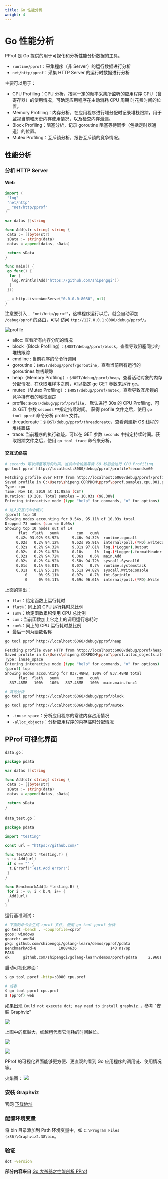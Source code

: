 ```yaml
---
title: Go 性能分析
weight: 4
---
```


# Go 性能分析

PProf 是 Go 提供的用于可视化和分析性能分析数据的工具。

- `runtime/pprof`：采集程序（非 Server）的运行数据进行分析
- `net/http/pprof`：采集 HTTP Server 的运行时数据进行分析

主要可以用于：

- CPU Profiling：CPU 分析，按照一定的频率采集所监听的应用程序 CPU（含寄存器）的使用情况，可确定应用程序在主动消耗 CPU 周期
时花费时间的位置。
- Memory Profiling：内存分析，在应用程序进行堆分配时记录堆栈跟踪，用于监视当前和历史内存使用情况，以及检查内存泄漏。
- Block Profiling：阻塞分析，记录 goroutine 阻塞等待同步（包括定时器通道）的位置。
- Mutex Profiling：互斥锁分析，报告互斥锁的竞争情况。

## 性能分析

### 分析 HTTP Server

#### Web

```go
import (
 "log"
 "net/http"
 _ "net/http/pprof"
)

var datas []string

func Add(str string) string {
 data := []byte(str)
 sData := string(data)
 datas = append(datas, sData)

 return sData
}

func main() {
 go func() {
  for {
   log.Println(Add("https://github.com/shipengqi"))
  }
 }()

 _ = http.ListenAndServe("0.0.0.0:8080", nil)
}
```

注意要引入 `_ "net/http/pprof"`，这样程序运行以后，就会自动添加 `/debug/pprof` 的路由，可以
访问 `ttp://127.0.0.1:8080/debug/pprof/`。

![profile](../imgs/profile1.png)

- alloc: 查看所有内存分配的情况
- block（Block Profiling）：`$HOST/debug/pprof/block`，查看导致阻塞同步的堆栈跟踪
- cmdline : 当前程序的命令行调用
- goroutine：`$HOST/debug/pprof/goroutine`，查看当前所有运行的 goroutines 堆栈跟踪
- heap（Memory Profiling）: `$HOST/debug/pprof/heap`，查看活动对象的内存分配情况，在获取堆样本之前，可以指定 gc GET 参数来运行 gc。
- mutex（Mutex Profiling）: `$HOST/debug/pprof/mutex`，查看导致互斥锁的竞争持有者的堆栈跟踪
- profile: `$HOST/debug/pprof/profile`， 默认进行 30s 的 CPU Profiling，可以 GET 参数 `seconds` 中指定持续时间。
获得 profile 文件之后，使用 `go tool pprof` 命令分析 profile 文件。
- threadcreate：`$HOST/debug/pprof/threadcreat`e，查看创建新 OS 线程的堆栈跟踪
- trace: 当前程序的执行轨迹。可以在 GET 参数 `seconds` 中指定持续时间。获取跟踪文件之后，使用 `go tool trace` 命令来分析。

#### 交互式终端

```sh
# seconds 可以调整等待的时间，当前命令设置等待 60 秒后会进行 CPU Profiling
go tool pprof http://localhost:8080/debug/pprof/profile?seconds=60

Fetching profile over HTTP from http://localhost:6060/debug/pprof/profile?seconds=10
Saved profile in C:\Users\shipeng.CORPDOM\pprof\pprof.samples.cpu.001.pb.gz
Type: cpu
Time: Nov 18, 2019 at 11:08am (CST)
Duration: 10.20s, Total samples = 10.03s (98.38%)
Entering interactive mode (type "help" for commands, "o" for options)

# 进入交互式命令模式
(pprof) top 10
Showing nodes accounting for 9.54s, 95.11% of 10.03s total
Dropped 73 nodes (cum <= 0.05s)
Showing top 10 nodes out of 14
      flat  flat%   sum%        cum   cum%
     9.42s 93.92% 93.92%      9.46s 94.32%  runtime.cgocall
     0.02s   0.2% 94.12%      9.62s 95.91%  internal/poll.(*FD).writeConsole
     0.02s   0.2% 94.32%      9.81s 97.81%  log.(*Logger).Output
     0.02s   0.2% 94.52%      0.10s     1%  log.(*Logger).formatHeader
     0.02s   0.2% 94.72%      0.06s   0.6%  main.Add
     0.02s   0.2% 94.92%      9.50s 94.72%  syscall.Syscall6
     0.01s   0.1% 95.01%      0.07s   0.7%  runtime.systemstack
     0.01s   0.1% 95.11%      9.51s 94.82%  syscall.WriteConsole
         0     0% 95.11%      0.07s   0.7%  fmt.Sprintln
         0     0% 95.11%      9.69s 96.61%  internal/poll.(*FD).Write
```

上面的输出：

- `flat`：给定函数上运行耗时
- `flat%`：同上的 CPU 运行耗时总比例
- `sum%`：给定函数累积使用 CPU 总比例
- `cum`：当前函数加上它之上的调用运行总耗时
- `cum%`：同上的 CPU 运行耗时总比例
- 最后一列为函数名称

```sh
go tool pprof http://localhost:6060/debug/pprof/heap

Fetching profile over HTTP from http://localhost:6060/debug/pprof/heap
Saved profile in C:\Users\shipeng.CORPDOM\pprof\pprof.alloc_objects.alloc_space.inuse_objects.inuse_space.008.pb.gz
Type: inuse_space
Entering interactive mode (type "help" for commands, "o" for options)
(pprof) top
Showing nodes accounting for 837.48MB, 100% of 837.48MB total
      flat  flat%   sum%        cum   cum%
  837.48MB   100%   100%   837.48MB   100%  main.main.func1

# 其他分析
go tool pprof http://localhost:6060/debug/pprof/block

go tool pprof http://localhost:6060/debug/pprof/mutex
```

- `-inuse_space`：分析应用程序的常驻内存占用情况
- `-alloc_objects`：分析应用程序的内存临时分配情况

## PProf 可视化界面

`data.go`：

```go
package pdata

var datas []string

func Add(str string) string {
 data := []byte(str)
 sData := string(data)
 datas = append(datas, sData)

 return sData
}
```

`data_test.go`：

```go
package pdata

import "testing"

const url = "https://github.com/"

func TestAdd(t *testing.T) {
 s := Add(url)
 if s == "" {
  t.Errorf("Test.Add error!")
 }
}

func BenchmarkAdd(b *testing.B) {
 for i := 0; i < b.N; i++ {
  Add(url)
 }
}
```

运行基准测试：

```sh
# 下面的命令会生成 cprof 文件, 使用 go tool pprof 分析
go test -bench . -cpuprofile=cprof
goos: windows
goarch: amd64
pkg: github.com/shipengqi/golang-learn/demos/pprof/pdata
BenchmarkAdd-8          10084636               143 ns/op
PASS
ok      github.com/shipengqi/golang-learn/demos/pprof/pdata     2.960s
```

启动可视化界面：

```sh
$ go tool pprof -http=:8080 cpu.prof

# 或者
$ go tool pprof cpu.prof
$ (pprof) web
```

如果出现 `Could not execute dot; may need to install graphviz.`，参考 "安裝 Graphviz"

![](../imgs/profile2.png)

上图中的框越大，线越粗代表它消耗的时间越长。

![](../imgs/profile3.png)

![](../imgs/profile4.png)

PProf 的可视化界面能够更方便、更直观的看到 Go 应用程序的调用链、使用情况等。

火焰图：
![](../imgs/profile5.png)

### 安裝 Graphviz

官网 [下载地址](http://www.graphviz.org/download/)

### 配置环境变量

将 bin 目录添加到 Path 环境变量中，如 `C:\Program Files (x86)\Graphviz2.38\bin`。

### 验证

```sh
dot -version
```

**部分内容来自** [Go 大杀器之性能剖析 PProf](https://github.com/EDDYCJY/blog/blob/7b021d0dee/tools/go-tool-pprof.md)
